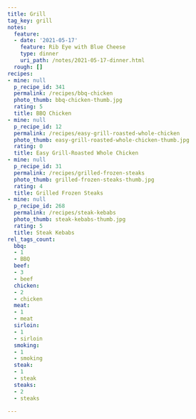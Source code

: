 ```yaml
---
title: Grill
tag_key: grill
notes:
  feature:
  - date: '2021-05-17'
    feature: Rib Eye with Blue Cheese
    type: dinner
    uri_path: /notes/2021-05-17-dinner.html
  rough: []
recipes:
- mine: null
  p_recipe_id: 341
  permalink: /recipes/bbq-chicken
  photo_thumb: bbq-chicken-thumb.jpg
  rating: 5
  title: BBQ Chicken
- mine: null
  p_recipe_id: 12
  permalink: /recipes/easy-grill-roasted-whole-chicken
  photo_thumb: easy-grill-roasted-whole-chicken-thumb.jpg
  rating: 0
  title: Easy Grill-Roasted Whole Chicken
- mine: null
  p_recipe_id: 31
  permalink: /recipes/grilled-frozen-steaks
  photo_thumb: grilled-frozen-steaks-thumb.jpg
  rating: 4
  title: Grilled Frozen Steaks
- mine: null
  p_recipe_id: 268
  permalink: /recipes/steak-kebabs
  photo_thumb: steak-kebabs-thumb.jpg
  rating: 5
  title: Steak Kebabs
rel_tags_count:
  bbq:
  - 1
  - BBQ
  beef:
  - 3
  - beef
  chicken:
  - 2
  - chicken
  meat:
  - 1
  - meat
  sirloin:
  - 1
  - sirloin
  smoking:
  - 1
  - smoking
  steak:
  - 1
  - steak
  steaks:
  - 2
  - steaks

---
```

